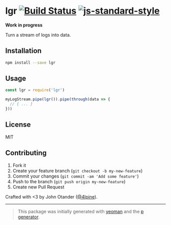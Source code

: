 # lgr [![Build Status](https://secure.travis-ci.org/johnotander/lgr.png?branch=master)](https://travis-ci.org/johnotander/lgr) [![js-standard-style](https://img.shields.io/badge/code%20style-standard-brightgreen.svg?style=flat)](https://github.com/feross/standard)

__Work in progress__

Turn a stream of logs into data.

## Installation

```bash
npm install --save lgr
```

## Usage

```javascript
const lgr = require('lgr')

myLogStream.pipe(lgr()).pipe(through(data => {
  // { ... }
}))
```

## License

MIT

## Contributing

1. Fork it
2. Create your feature branch (`git checkout -b my-new-feature`)
3. Commit your changes (`git commit -am 'Add some feature'`)
4. Push to the branch (`git push origin my-new-feature`)
5. Create new Pull Request

Crafted with <3 by John Otander ([@4lpine](https://twitter.com/4lpine)).

***

> This package was initially generated with [yeoman](http://yeoman.io) and the [p generator](https://github.com/johnotander/generator-p.git).
